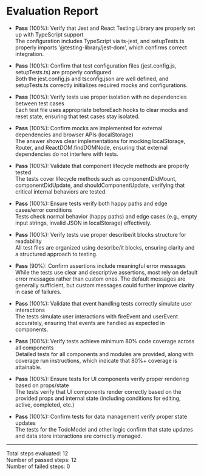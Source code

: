 # Evaluation Report

- **Pass** (100%): Verify that Jest and React Testing Library are properly set up with TypeScript support  
  The configuration includes TypeScript via ts-jest, and setupTests.ts properly imports '@testing-library/jest-dom', which confirms correct integration.

- **Pass** (100%): Confirm that test configuration files (jest.config.js, setupTests.ts) are properly configured  
  Both the jest.config.js and tsconfig.json are well defined, and setupTests.ts correctly initializes required mocks and configurations.

- **Pass** (100%): Verify tests use proper isolation with no dependencies between test cases  
  Each test file uses appropriate beforeEach hooks to clear mocks and reset state, ensuring that test cases stay isolated.

- **Pass** (100%): Confirm mocks are implemented for external dependencies and browser APIs (localStorage)  
  The answer shows clear implementations for mocking localStorage, Router, and ReactDOM.findDOMNode, ensuring that external dependencies do not interfere with tests.

- **Pass** (100%): Validate that component lifecycle methods are properly tested  
  The tests cover lifecycle methods such as componentDidMount, componentDidUpdate, and shouldComponentUpdate, verifying that critical internal behaviors are tested.

- **Pass** (100%): Ensure tests verify both happy paths and edge cases/error conditions  
  Tests check normal behavior (happy paths) and edge cases (e.g., empty input strings, invalid JSON in localStorage) effectively.

- **Pass** (100%): Verify tests use proper describe/it blocks structure for readability  
  All test files are organized using describe/it blocks, ensuring clarity and a structured approach to testing.

- **Pass** (90%): Confirm assertions include meaningful error messages  
  While the tests use clear and descriptive assertions, most rely on default error messages rather than custom ones. The default messages are generally sufficient, but custom messages could further improve clarity in case of failures.

- **Pass** (100%): Validate that event handling tests correctly simulate user interactions  
  The tests simulate user interactions with fireEvent and userEvent accurately, ensuring that events are handled as expected in components.

- **Pass** (100%): Verify tests achieve minimum 80% code coverage across all components  
  Detailed tests for all components and modules are provided, along with coverage run instructions, which indicate that 80%+ coverage is attainable.

- **Pass** (100%): Ensure tests for UI components verify proper rendering based on props/state  
  The tests verify that UI components render correctly based on the provided props and internal state (including conditions for editing, active, completed, etc.)

- **Pass** (100%): Confirm tests for data management verify proper state updates  
  The tests for the TodoModel and other logic confirm that state updates and data store interactions are correctly managed.

---

Total steps evaluated: 12  
Number of passed steps: 12  
Number of failed steps: 0